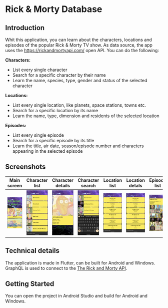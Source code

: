 # Rick & Morty Database

## Introduction

Whit this application, you can learn about the characters, locations and episodes of the popular Rick & Morty TV show. As data source, the app uses the https://rickandmortyapi.com/ open API. You can do the following:

**Characters:**

- List every single character
- Search for a specific character by their name
- Learn the name, species, type, gender and status of the selected character

**Locations:**

- List every single location, like planets, space stations, towns etc.
- Search for a specific location by its name
- Learn the name, type, dimension and residents of the selected location 

**Episodes:**

- List every single episode
- Search for a specific episode by its title
- Learn the title, air date, season/episode number and characters appearing in the selected episode

## Screenshots

| Main screen | Character list | Character details | Character search | Location list | Location detals | Episode list | Episode details |
|:---:|:---:|:---:|:---:|:---:|:---:|:---:|:---:|
| ![](/screenshots/Screenshot_20220524-224051.png) | ![](/screenshots/Screenshot_20220524-224114.png) | ![](/screenshots/Screenshot_20220524-224203.png) | ![](/screenshots/Screenshot_20220524-224218.png) | ![](/screenshots/Screenshot_20220524-224235.png) | ![](/screenshots/Screenshot_20220524-224235.png) | ![](/screenshots/Screenshot_20220524-224245.png) | ![](/screenshots/Screenshot_20220524-224250.png) | ![](/screenshots/Screenshot_20220524-224305.png) |

## Technical details

The application is made in Flutter, can be built for Android and Windows. GraphQL is used to connect to the [The Rick and Morty API](https://rickandmortyapi.com/).

## Getting Started

You can open the project in Android Studio and build for Android and Windows. 
